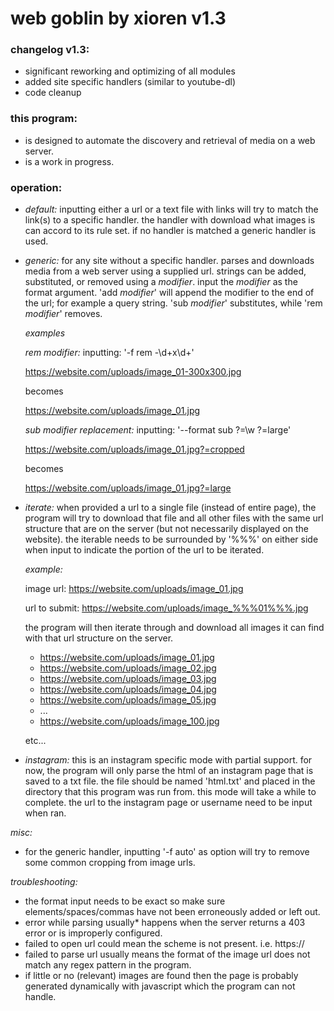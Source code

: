 # web goblin by xioren v1.3


### changelog v1.3:
  + significant reworking and optimizing of all modules
  + added site specific handlers (similar to youtube-dl)
  + code cleanup

### this program:
  + is designed to automate the discovery and retrieval of media on a web server.
  + is a work in progress.

### operation:

+ *default:* inputting either a url or a text file with links will try to match the link(s) to a specific handler. the handler with download what images is can accord to its rule set. if no handler is matched a generic handler is used.

+ *generic:* for any site without a specific handler. parses and downloads media from a web server using a supplied url. strings can be added, substituted, or removed using a _modifier_. input the _modifier_ as the format argument. 'add _modifier_' will append the modifier to the end of the url; for example a query string. 'sub _modifier_' substitutes, while 'rem _modifier_' removes.

    *examples*

    *rem _modifier_:*
    inputting: '-f rem -\d+x\d+'

    https://website.com/uploads/image_01-300x300.jpg

    becomes

    https://website.com/uploads/image_01.jpg

    *sub _modifier_ _replacement_:*
    inputting: '--format sub \?=\w ?=large'

    https://website.com/uploads/image_01.jpg?=cropped

    becomes

    https://website.com/uploads/image_01.jpg?=large

+ *iterate:* when provided a url to a single file (instead of entire page), the program will try to download that file and all other files with the same url structure that are on the server (but not necessarily displayed on the website). the iterable needs to be surrounded by '%%%' on either side when input to indicate the portion of the url to be iterated.

    *example:*

    image url: https://website.com/uploads/image_01.jpg

    url to submit: https://website.com/uploads/image_%%%01%%%.jpg

    the program will then iterate through and download all images it can find with that url structure on the server.

    * https://website.com/uploads/image_01.jpg
    * https://website.com/uploads/image_02.jpg
    * https://website.com/uploads/image_03.jpg
    * https://website.com/uploads/image_04.jpg
    * https://website.com/uploads/image_05.jpg
    * ...
    * https://website.com/uploads/image_100.jpg

    etc...

+ *instagram:* this is an instagram specific mode with partial support. for now, the program will only parse the html of an instagram page that is saved to a txt file. the file should be named 'html.txt' and placed in the directory that this program was run from. this mode will take a while to complete. the url to the instagram page or username need to be input when ran.

*misc:*
  + for the generic handler, inputting '-f auto' as option will try to remove some common cropping from image urls.

*troubleshooting:*
  + the format input needs to be exact so make sure elements/spaces/commas have not been erroneously added or left out.
  + error while parsing usually* happens when the server returns a 403 error or is improperly configured.
  + failed to open url could mean the scheme is not present. i.e. https://
  + failed to parse url usually means the format of the image url does not match any regex pattern in the program.
  + if little or no (relevant) images are found then the page is probably generated dynamically with javascript which the program can not handle.
